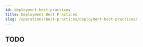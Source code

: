 ```yaml
---
id: deployment-best-practices
title: Deployment Best Practices
slug: /operations/best-practices/deployment-best-practices/
---
```


## TODO